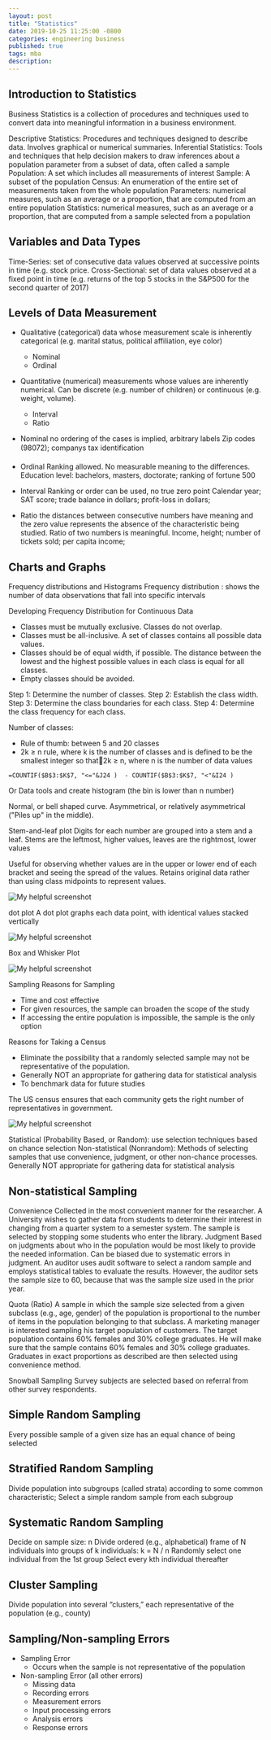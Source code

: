 ```yaml
---
layout: post
title: "Statistics"
date: 2019-10-25 11:25:00 -0800
categories: engineering business
published: true
tags: mba
description:
---
```


## Introduction to Statistics
Business Statistics is a collection of procedures and techniques used to convert data into meaningful information in a business environment.

Descriptive Statistics: Procedures and techniques designed to describe data. Involves graphical or numerical summaries.
Inferential Statistics: Tools and techniques that help decision makers to draw inferences about a population parameter from a subset of data, often called a sample
Population: A set which includes all measurements of interest 
Sample: A subset of the population
Census: An enumeration of the entire set of measurements taken from the whole population
Parameters: numerical measures, such as an average or a proportion, that are computed from an entire population
Statistics: numerical measures, such as an average or a proportion, that are computed from a sample selected from a population

## Variables and Data Types
Time-Series: set of consecutive data values observed at successive points in time (e.g. stock price.
Cross-Sectional: set of data values observed at a fixed point in time (e.g. returns of the top 5 stocks in the S&P500 for the second quarter of 2017)


## Levels of Data Measurement
* Qualitative (categorical) data whose measurement scale is inherently categorical (e.g. marital status, political affiliation, eye color)
  * Nominal
  * Ordinal
* Quantitative (numerical) measurements whose values are inherently numerical. Can be discrete (e.g. number of children) or continuous (e.g. weight, volume).
  * Interval
  * Ratio

 * Nominal	no ordering of the cases is implied, arbitrary labels	Zip codes (98072); companys tax identification
 * Ordinal	Ranking allowed. No measurable meaning to the differences.	Education level: bachelors, masters, doctorate; ranking of fortune 500
 * Interval	Ranking or order can be used, no true zero point	Calendar year; SAT score; trade balance in dollars; profit-loss in dollars; 
 * Ratio	 the distances between consecutive numbers have meaning and the zero value represents the absence of the characteristic being studied. Ratio of two numbers is meaningful.	Income, height; number of tickets sold; per capita income; 

## Charts and Graphs

Frequency distributions and Histograms
Frequency distribution : shows the number of data observations that fall into specific intervals

Developing Frequency Distribution for Continuous Data

* Classes must be mutually exclusive. Classes do not overlap.
* Classes must be all-inclusive. A set of classes contains all possible data values.
* Classes should be of equal width, if possible. The distance between the lowest and the highest possible values in each class is equal for all classes. 
* Empty classes should be avoided.

Step 1: Determine the number of classes.
Step 2: Establish the class width.
Step 3: Determine the class boundaries for each class.
Step 4: Determine the class frequency for each class. 

Number of classes:

* Rule of thumb: between 5 and 20 classes
* 2k ≥ n rule, where k is the number of classes and is defined to be the smallest integer so that2k ≥ n, where n is the number of data values

```
=COUNTIF($B$3:$K$7, "<="&J24 )  - COUNTIF($B$3:$K$7, "<"&I24 )
```

Or Data tools and create histogram (the bin is lower than n number)

Normal, or bell shaped curve. 
Asymmetrical, or relatively asymmetrical ("Piles up" in the middle).

Stem-and-leaf plot
Digits for each number are grouped into a stem and a leaf.
Stems are the leftmost, higher values, leaves are the rightmost, lower values 

Useful for observing whether values are in the upper or lower end of each bracket and seeing the spread of the values. Retains original data rather than using class midpoints to represent values.

![My helpful screenshot](/assets/images/rawdata.jpg.png)

dot plot
A dot plot graphs each data point, with identical values stacked vertically

![My helpful screenshot](/assets/images/dotplot.png)

Box and Whisker Plot

![My helpful screenshot](/assets/images/boxandwhiskerplot.png)

Sampling
Reasons for Sampling
* Time and cost effective
* For given resources, the sample can broaden the scope of the study
* If accessing the entire population is impossible, the sample is the only option
	
Reasons for Taking a Census
* Eliminate the possibility that a randomly selected sample may not be representative of the population.
* Generally NOT an appropriate for gathering data for statistical analysis
* To benchmark data for future studies

The US census ensures that each community gets the right number of representatives in government.

![My helpful screenshot](/assets/images/samplingtechniques.png)

Statistical (Probability Based, or Random): use selection techniques based on chance selection
Non-statistical (Nonrandom): Methods of selecting samples that use convenience, judgment, or other non-chance processes. Generally NOT appropriate for gathering data for statistical analysis


## Non-statistical Sampling
Convenience	Collected in the most convenient manner for the researcher. 	A University wishes to gather data from students to determine their interest in changing from a quarter system to a semester system.  The sample is selected by stopping some students who enter the library. 
Judgment	Based on judgments about who in the population would be most likely to provide the needed information. Can be biased due to systematic errors in judgment. 	An auditor uses audit software to select a random sample and employs statistical tables to evaluate the results. However, the auditor sets the sample size to 60, because that was the sample size used in the prior year. 

Quota (Ratio)	A sample in which the sample size selected from a given subclass (e.g., age, gender) of the population is proportional to the number of items in the population belonging to that subclass.	A marketing manager is interested sampling his target population of customers. The target population contains 60% females and 30% college graduates.  He will make sure that the sample contains 60% females and 30% college graduates. Graduates in exact proportions as described are then selected using convenience method.

Snowball Sampling	Survey subjects are selected based on referral from other survey respondents.	

## Simple Random Sampling
Every possible sample of a given size has an equal chance of being selected

## Stratified Random Sampling
Divide population into subgroups (called strata) according to some common characteristic; Select a simple random sample from each subgroup

## Systematic Random Sampling
Decide on sample size: n
Divide ordered (e.g., alphabetical) frame of N individuals into groups of k individuals:  k = N / n
Randomly select one individual from the 1st group 
Select every kth individual thereafter

## Cluster Sampling
Divide population into several “clusters,” each representative of the population (e.g., county)


## Sampling/Non-sampling Errors
* Sampling Error
  * Occurs when the sample is not representative of the population
* Non-sampling Error (all other errors)
  * Missing data
  * Recording errors
  * Measurement errors
  * Input processing errors
  * Analysis errors
  * Response errors
